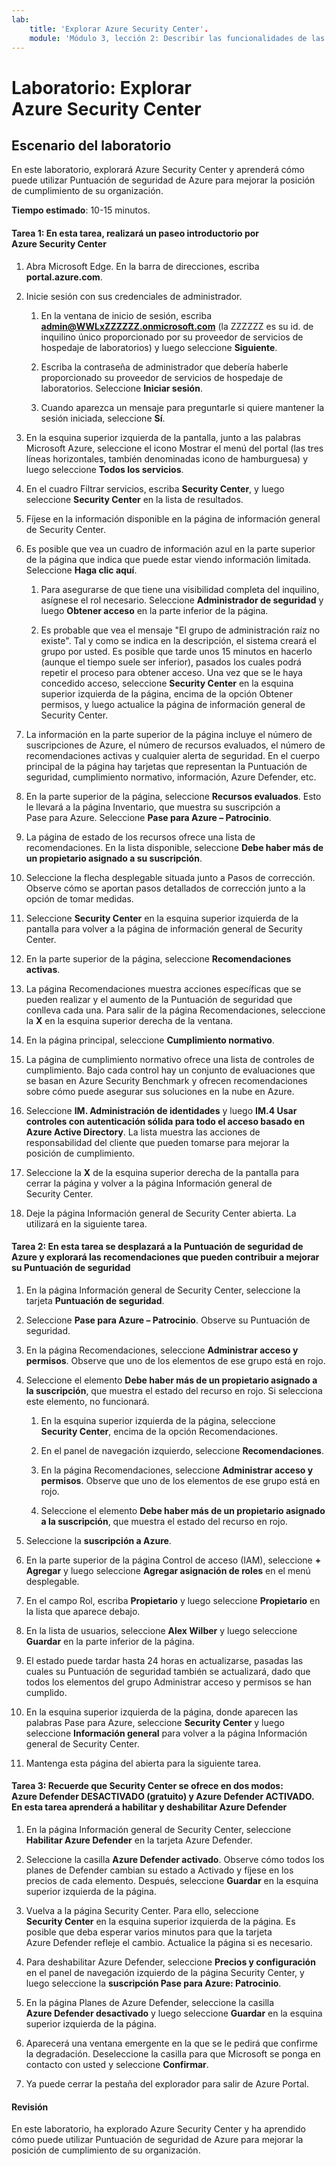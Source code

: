 ```yaml
---
lab:
    title: 'Explorar Azure Security Center'.
    module: 'Módulo 3, lección 2: Describir las funcionalidades de las soluciones de seguridad de Microsoft. Describir las funcionalidades de administración de la seguridad de Azure'
---
```



# Laboratorio: Explorar Azure Security Center 

## Escenario del laboratorio
En este laboratorio, explorará Azure Security Center y aprenderá cómo puede utilizar Puntuación de seguridad de Azure para mejorar la posición de cumplimiento de su organización.

  

**Tiempo estimado**: 10-15 minutos.

#### Tarea 1: En esta tarea, realizará un paseo introductorio por Azure Security Center
1.	Abra Microsoft Edge. En la barra de direcciones, escriba **portal.azure.com**.

1. Inicie sesión con sus credenciales de administrador.
    1. En la ventana de inicio de sesión, escriba **admin@WWLxZZZZZZ.onmicrosoft.com** (la ZZZZZZ es su id. de inquilino único proporcionado por su proveedor de servicios de hospedaje de laboratorios) y luego seleccione **Siguiente**.
    
    1. Escriba la contraseña de administrador que debería haberle proporcionado su proveedor de servicios de hospedaje de laboratorios. Seleccione **Iniciar sesión**.
    1. Cuando aparezca un mensaje para preguntarle si quiere mantener la sesión iniciada, seleccione **Sí**.

1. En la esquina superior izquierda de la pantalla, junto a las palabras Microsoft Azure, seleccione el icono Mostrar el menú del portal (las tres líneas horizontales, también denominadas icono de hamburguesa) y luego seleccione **Todos los servicios**.  
1. En el cuadro Filtrar servicios, escriba **Security Center**, y luego seleccione **Security Center** en la lista de resultados.
1. Fíjese en la información disponible en la página de información general de Security Center.  
1. Es posible que vea un cuadro de información azul en la parte superior de la página que indica que puede estar viendo información limitada.  Seleccione **Haga clic aquí**.
    1. Para asegurarse de que tiene una visibilidad completa del inquilino, asígnese el rol necesario.  Seleccione **Administrador de seguridad** y luego **Obtener acceso** en la parte inferior de la página.
   
     1. Es probable que vea el mensaje "El grupo de administración raíz no existe".  Tal y como se indica en la descripción, el sistema creará el grupo por usted.  Es posible que tarde unos 15 minutos en hacerlo (aunque el tiempo suele ser inferior), pasados los cuales podrá repetir el proceso para obtener acceso.  Una vez que se le haya concedido acceso, seleccione **Security Center** en la esquina superior izquierda de la página, encima de la opción Obtener permisos, y luego actualice la página de información general de Security Center.
1. La información en la parte superior de la página incluye el número de suscripciones de Azure, el número de recursos evaluados, el número de recomendaciones activas y cualquier alerta de seguridad.  En el cuerpo principal de la página hay tarjetas que representan la Puntuación de seguridad, cumplimiento normativo, información, Azure Defender, etc.  
1. En la parte superior de la página, seleccione **Recursos evaluados**.  Esto le llevará a la página Inventario, que muestra su suscripción a Pase para Azure.  Seleccione **Pase para Azure – Patrocinio**.
1. La página de estado de los recursos ofrece una lista de recomendaciones.  En la lista disponible, seleccione **Debe haber más de un propietario asignado a su suscripción**. 
1. Seleccione la flecha desplegable situada junto a Pasos de corrección. Observe cómo se aportan pasos detallados de corrección junto a la opción de tomar medidas.  
1. Seleccione **Security Center** en la esquina superior izquierda de la pantalla para volver a la página de información general de Security Center.
1. En la parte superior de la página, seleccione **Recomendaciones activas**.  
1. La página Recomendaciones muestra acciones específicas que se pueden realizar y el aumento de la Puntuación de seguridad que conlleva cada una.  Para salir de la página Recomendaciones, seleccione la **X** en la esquina superior derecha de la ventana.
1. En la página principal, seleccione **Cumplimiento normativo**.
1. La página de cumplimiento normativo ofrece una lista de controles de cumplimiento.  Bajo cada control hay un conjunto de evaluaciones que se basan en Azure Security Benchmark y ofrecen recomendaciones sobre cómo puede asegurar sus soluciones en la nube en Azure.
1. Seleccione **IM. Administración de identidades** y luego **IM.4 Usar controles con autenticación sólida para todo el acceso basado en Azure Active Directory**.  La lista muestra las acciones de responsabilidad del cliente que pueden tomarse para mejorar la posición de cumplimiento.
1. Seleccione la **X** de la esquina superior derecha de la pantalla para cerrar la página y volver a la página Información general de Security Center. 
1. Deje la página Información general de Security Center abierta. La utilizará en la siguiente tarea.


#### Tarea 2: En esta tarea se desplazará a la Puntuación de seguridad de Azure y explorará las recomendaciones que pueden contribuir a mejorar su Puntuación de seguridad 

1. En la página Información general de Security Center, seleccione la tarjeta **Puntuación de seguridad**.

2. Seleccione **Pase para Azure – Patrocinio**.  Observe su Puntuación de seguridad.
3. En la página Recomendaciones, seleccione **Administrar acceso y permisos**. Observe que uno de los elementos de ese grupo está en rojo.
4. Seleccione el elemento **Debe haber más de un propietario asignado a la suscripción**, que muestra el estado del recurso en rojo. Si selecciona este elemento, no funcionará.
    1. En la esquina superior izquierda de la página, seleccione **Security Center**, encima de la opción Recomendaciones.
    
    1. En el panel de navegación izquierdo, seleccione **Recomendaciones**.
    1. En la página Recomendaciones, seleccione **Administrar acceso y permisos**. Observe que uno de los elementos de ese grupo está en rojo.
    1. Seleccione el elemento **Debe haber más de un propietario asignado a la suscripción**, que muestra el estado del recurso en rojo. 
5. Seleccione la **suscripción a Azure**.
6. En la parte superior de la página Control de acceso (IAM), seleccione **+ Agregar** y luego seleccione **Agregar asignación de roles** en el menú desplegable.
7. En el campo Rol, escriba **Propietario** y luego seleccione **Propietario** en la lista que aparece debajo.
8. En la lista de usuarios, seleccione **Alex Wilber** y luego seleccione **Guardar** en la parte inferior de la página.
9. El estado puede tardar hasta 24 horas en actualizarse, pasadas las cuales su Puntuación de seguridad también se actualizará, dado que todos los elementos del grupo Administrar acceso y permisos se han cumplido.
10. En la esquina superior izquierda de la página, donde aparecen las palabras Pase para Azure, seleccione **Security Center** y luego seleccione **Información general** para volver a la página Información general de Security Center.
11. Mantenga esta página del abierta para la siguiente tarea.


#### Tarea 3:  Recuerde que Security Center se ofrece en dos modos: Azure Defender DESACTIVADO (gratuito) y Azure Defender ACTIVADO. En esta tarea aprenderá a habilitar y deshabilitar Azure Defender

1.	En la página Información general de Security Center, seleccione **Habilitar Azure Defender** en la tarjeta Azure Defender.

2.	Seleccione la casilla **Azure Defender activado**.  Observe cómo todos los planes de Defender cambian su estado a Activado y fíjese en los precios de cada elemento. Después, seleccione **Guardar** en la esquina superior izquierda de la página.
3.	Vuelva a la página Security Center. Para ello, seleccione **Security Center** en la esquina superior izquierda de la página.   Es posible que deba esperar varios minutos para que la tarjeta Azure Defender refleje el cambio.  Actualice la página si es necesario.
4.	Para deshabilitar Azure Defender, seleccione **Precios y configuración** en el panel de navegación izquierdo de la página Security Center, y luego seleccione la **suscripción Pase para Azure: Patrocinio**.
5.	En la página Planes de Azure Defender, seleccione la casilla **Azure Defender desactivado** y luego seleccione **Guardar** en la esquina superior izquierda de la página.
6.	Aparecerá una ventana emergente en la que se le pedirá que confirme la degradación.  Deseleccione la casilla para que Microsoft se ponga en contacto con usted y seleccione **Confirmar**.
7.	Ya puede cerrar la pestaña del explorador para salir de Azure Portal.


#### Revisión
En este laboratorio, ha explorado Azure Security Center y ha aprendido cómo puede utilizar Puntuación de seguridad de Azure para mejorar la posición de cumplimiento de su organización.
